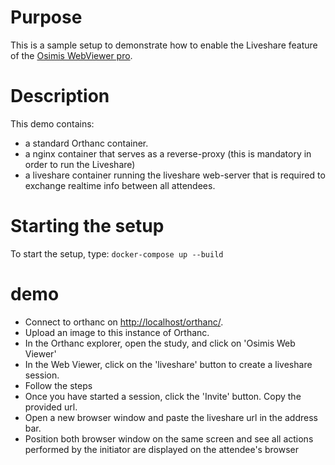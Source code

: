 # Purpose

This is a sample setup to demonstrate how to enable the Liveshare feature of the [Osimis WebViewer pro](http://www.osimis.io/en/blog/2016/10/14/plugin-osimis-pro-viewer.html).

# Description

This demo contains:

- a standard Orthanc container.
- a nginx container that serves as a reverse-proxy (this is mandatory in order to run the Liveshare)
- a liveshare container running the liveshare web-server that is required to exchange realtime info between all attendees.

# Starting the setup

To start the setup, type: `docker-compose up --build`

# demo

- Connect to orthanc on [http://localhost/orthanc/](http://localhost/orthanc/).
- Upload an image to this instance of Orthanc.
- In the Orthanc explorer, open the study, and click on 'Osimis Web Viewer'
- In the Web Viewer, click on the 'liveshare' button to create a liveshare session.
- Follow the steps
- Once you have started a session, click the 'Invite' button.  Copy the provided url.
- Open a new browser window and paste the liveshare url in the address bar.
- Position both browser window on the same screen and see all actions performed by the 
  initiator are displayed on the attendee's browser